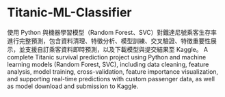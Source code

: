 # Titanic-ML-Classifier
使用 Python 與機器學習模型（Random Forest、SVC）對鐵達尼號乘客生存率進行完整預測，包含資料清理、特徵分析、模型訓練、交叉驗證、特徵重要性展示，並支援自訂乘客資料即時預測，以及下載模型與提交結果至 Kaggle。
A complete Titanic survival prediction project using Python and machine learning models (Random Forest, SVC), including data cleaning, feature analysis, model training, cross-validation, feature importance visualization, and supporting real-time predictions with custom passenger data, as well as model download and submission to Kaggle.

